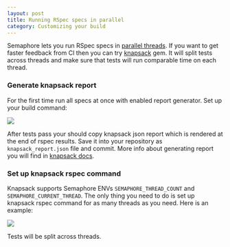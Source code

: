```yaml
---
layout: post
title: Running RSpec specs in parallel
category: Customizing your build
---
```


Semaphore lets you run RSpec specs in [parallel threads](https://semaphoreapp.com/parallelism). If you want to get faster feedback from CI then you can try [knapsack](https://github.com/ArturT/knapsack) gem. It will split tests across threads and make sure that tests will run comparable time on each thread.

### Generate knapsack report

For the first time run all specs at once with enabled report generator. Set up your build command:

<img src="/docs/assets/img/running-rspec-specs-in-threads/knapsack-generate-report.png" class="img-responsive">

After tests pass your should copy knapsack json report which is rendered at the end of rspec results. Save it into your repository as `knapsack_report.json` file and commit. More info about generating report you will find in [knapsack docs](https://github.com/ArturT/knapsack#usage).

### Set up knapsack rspec command

Knapsack supports Semaphore ENVs `SEMAPHORE_THREAD_COUNT` and `SEMAPHORE_CURRENT_THREAD`. The only thing you need to do is set up knapsack rspec command for as many threads as you need. Here is an example:

<img src="/docs/assets/img/running-rspec-specs-in-threads/knapsack-config-threads.png" class="img-responsive">

Tests will be split across threads.
